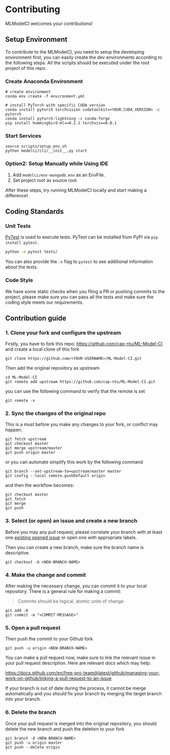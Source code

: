 # Contributing

MLModelCI welcomes your contributions!

## Setup Environment

To contribute to the MLModelCI, you need to setup the developing environment first, you can easily create the dev environments according to the following steps. All the scripts should be executed under the root project of this repo.

### Create Anaconda Environment

```shell script
# create environment
conda env create -f environment.yml

# install PyTorch with specific CUDA version
conda install pytorch torchvision cudatoolkit=<YOUR_CUDA_VERSION> -c pytorch
conda install pytorch-lightning -c conda-forge
pip install hummingbird-ml==0.2.1 torchviz==0.0.1
```

### Start Services

```shell script
source scripts/setup_env.sh
python modelci/cli/__init__.py start
```

### Option2: Setup Manually while Using IDE

1. Add `modelci/env-mongodb.env` as an EnvFile.
2. Set project root as source root.


After these steps, try running MLModelCI locally and start making a difference!


## Coding Standards

### Unit Tests
[PyTest](https://docs.pytest.org/en/latest/) is used to execute tests. PyTest can be
installed from PyPI via `pip install pytest`. 

```bash
python -m pytest tests/
```

You can also provide the `-v` flag to `pytest` to see additional information about the
tests.


### Code Style

We have some static checks when you filing a PR or pushing commits to the project, please make sure you can pass all the tests and make sure the coding style meets our requirements.

## Contribution guide

### 1. Clone your fork and configure the upstream

Firstly, you have to fork this repo: <https://github.com/cap-ntu/ML-Model-CI> and create a local clone of this fork

```shell
git clone https://github.com/<YOUR-USERNAME>/ML-Model-CI.git
```

Then add the original repository as upstream

```shell
cd ML-Model-CI
git remote add upstream https://github.com/cap-ntu/ML-Model-CI.git
```

you can use the following command to verify that the remote is set

```shell
git remote -v
```

### 2. Sync the changes of the original repo

This is a must before you make any changes to your fork, or conflict may happen.

```shell
git fetch upstream
git checkout master
git merge upstream/master
git push origin master
```

or you can automate simplify this work by the following command

```shell
git branch --set-upstream-to=upstream/master master
git config --local remote.pushDefault origin
```

and then the workflow becomes:

```shell
git checkout master
git fetch
git merge
git push
```

### 3. Select (or open) an issue and create a new branch

Before you may any pull request, please correlate your branch with at least one [existing opened issue](https://github.com/cap-ntu/ML-Model-CI/issues) or open one with appropriate labels.

Then you can create a new branch, make sure the branch name is descriptive.

```shell
git checkout -b <NEW-BRANCH-NAME>
```

### 4. Make the change and commit

After making the necessary change, you can commit it to your local repository. There is a general rule for making a commit:

> Commits should be logical, atomic units of change

```shell
git add -A
git commit -m "<COMMIT-MESSAGE>"
```

### 5. Open a pull request

Then push the commit to your Github fork

```shell
git push -u origin <NEW-BRANCH-NAME>
```

You can make a pull request now, make sure to link the relevant issue in your pull request description.
Here are relevant docs which may help:

<https://docs.github.com/en/free-pro-team@latest/github/managing-your-work-on-github/linking-a-pull-request-to-an-issue>

If your branch is out of date during the process, it cannot be merge automatically and you should fix your branch by merging the target branch into your branch.

### 6. Delete the branch

Once your pull request is merged into the original repository, you should delete the new branch and push the deletion to your fork

```shell
git branch -d <NEW-BRANCH-NAME>
git push -u origin master
git push --delete origin
```

